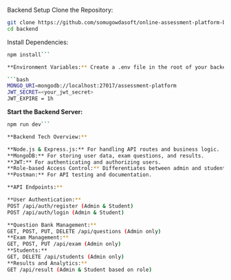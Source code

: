 Backend Setup
Clone the Repository:

```bash
git clone https://github.com/somugowdasoft/online-assessment-platform-backend.git
cd backend
```

Install Dependencies:

```bash
npm install```

**Environment Variables:** Create a .env file in the root of your backend directory and configure:

```bash
MONGO_URI=mongodb://localhost:27017/assessment-platform
JWT_SECRET=<your_jwt_secret>
JWT_EXPIRE = 1h
```
**Start the Backend Server:**

```bash
npm run dev```

**Backend Tech Overview:**

**Node.js & Express.js:** For handling API routes and business logic.
**MongoDB:** For storing user data, exam questions, and results.
**JWT:** For authenticating and authorizing users.
**Role-based Access Control:** Differentiates between admin and student routes.
**Postman:** For API testing and documentation.

**API Endpoints:**

**User Authentication:**
POST /api/auth/register (Admin & Student)
POST /api/auth/login (Admin & Student)

**Question Bank Management:**
GET, POST, PUT, DELETE /api/questions (Admin only)
**Exam Management:**
GET, POST, PUT /api/exam (Admin only)
**Students:**
GET, DELETE /api/students (Admin only)
**Results and Analytics:**
GET /api/result (Admin & Student based on role)
